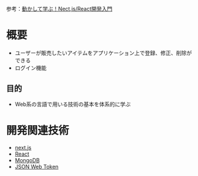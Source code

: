参考：[動かして学ぶ！Nect.js/React開発入門](https://github.com/mod728/nextjs-book-fullstack-app-folder-v2)

# 概要
- ユーザーが販売したいアイテムをアプリケーション上で登録、修正、削除ができる
- ログイン機能

## 目的
- Web系の言語で用いる技術の基本を体系的に学ぶ

# 開発関連技術
- [next.js](https://nextjs.org/)
- [React](https://ja.react.dev/)
- [MongoDB](https://cloud.mongodb.com/)
- [JSON Web Token](https://jwt.io/)
